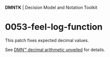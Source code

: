 **DMNTK** | Decision Model and Notation Toolkit

# 0053-feel-log-function

This patch fixes expected decimal values.

See [DMN™ decimal arithmetic unveiled](https://github.com/dmntk/dmn-decimal-arithmetic) for details.